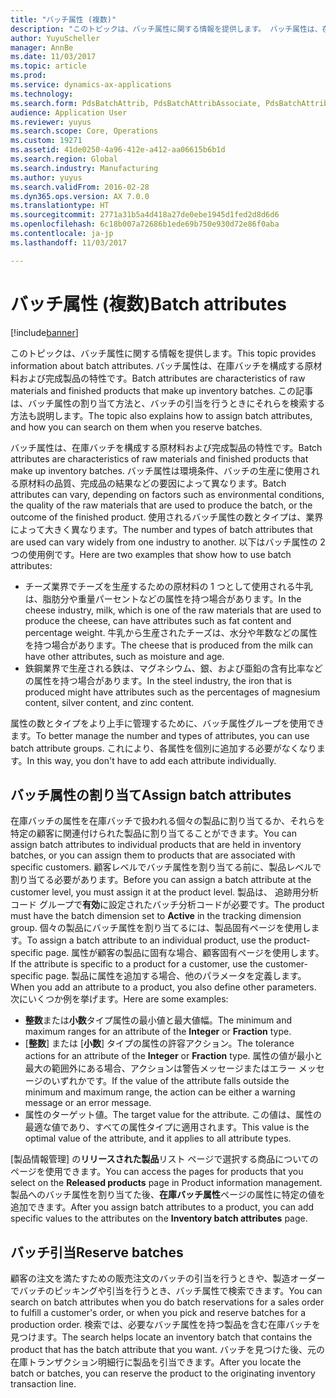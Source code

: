 ```yaml
---
title: "バッチ属性 (複数)"
description: "このトピックは、バッチ属性に関する情報を提供します。 バッチ属性は、在庫バッチを構成する原材料および完成製品の特性です。 この記事は、バッチ属性の割り当て方法と、バッチの引当を行うときにそれらを検索する方法も説明します。"
author: YuyuScheller
manager: AnnBe
ms.date: 11/03/2017
ms.topic: article
ms.prod: 
ms.service: dynamics-ax-applications
ms.technology: 
ms.search.form: PdsBatchAttrib, PdsBatchAttribAssociate, PdsBatchAttribByAttribGroup, PdsBatchAttribByItem, PdsBatchAttribByitemCustomer, PdsBatchAttribGroup
audience: Application User
ms.reviewer: yuyus
ms.search.scope: Core, Operations
ms.custom: 19271
ms.assetid: 41de0250-4a96-412e-a412-aa06615b6b1d
ms.search.region: Global
ms.search.industry: Manufacturing
ms.author: yuyus
ms.search.validFrom: 2016-02-28
ms.dyn365.ops.version: AX 7.0.0
ms.translationtype: HT
ms.sourcegitcommit: 2771a31b5a4d418a27de0ebe1945d1fed2d8d6d6
ms.openlocfilehash: 6c18b007a72686b1ede69b750e930d72e86f0aba
ms.contentlocale: ja-jp
ms.lasthandoff: 11/03/2017

---
```


# <a name="batch-attributes"></a><span data-ttu-id="f983d-105">バッチ属性 (複数)</span><span class="sxs-lookup"><span data-stu-id="f983d-105">Batch attributes</span></span>

[!include[banner](../includes/banner.md)]


<span data-ttu-id="f983d-106">このトピックは、バッチ属性に関する情報を提供します。</span><span class="sxs-lookup"><span data-stu-id="f983d-106">This topic provides information about batch attributes.</span></span> <span data-ttu-id="f983d-107">バッチ属性は、在庫バッチを構成する原材料および完成製品の特性です。</span><span class="sxs-lookup"><span data-stu-id="f983d-107">Batch attributes are characteristics of raw materials and finished products that make up inventory batches.</span></span> <span data-ttu-id="f983d-108">この記事は、バッチ属性の割り当て方法と、バッチの引当を行うときにそれらを検索する方法も説明します。</span><span class="sxs-lookup"><span data-stu-id="f983d-108">The topic also explains how to assign batch attributes, and how you can search on them when you reserve batches.</span></span>

<span data-ttu-id="f983d-109">バッチ属性は、在庫バッチを構成する原材料および完成製品の特性です。</span><span class="sxs-lookup"><span data-stu-id="f983d-109">Batch attributes are characteristics of raw materials and finished products that make up inventory batches.</span></span> <span data-ttu-id="f983d-110">バッチ属性は環境条件、バッチの生産に使用される原材料の品質、完成品の結果などの要因によって異なります。</span><span class="sxs-lookup"><span data-stu-id="f983d-110">Batch attributes can vary, depending on factors such as environmental conditions, the quality of the raw materials that are used to produce the batch, or the outcome of the finished product.</span></span> <span data-ttu-id="f983d-111">使用されるバッチ属性の数とタイプは、業界によって大きく異なります。</span><span class="sxs-lookup"><span data-stu-id="f983d-111">The number and types of batch attributes that are used can vary widely from one industry to another.</span></span> <span data-ttu-id="f983d-112">以下はバッチ属性の 2 つの使用例です。</span><span class="sxs-lookup"><span data-stu-id="f983d-112">Here are two examples that show how to use batch attributes:</span></span>

-   <span data-ttu-id="f983d-113">チーズ業界でチーズを生産するための原材料の 1 つとして使用される牛乳は、脂肪分や重量パーセントなどの属性を持つ場合があります。</span><span class="sxs-lookup"><span data-stu-id="f983d-113">In the cheese industry, milk, which is one of the raw materials that are used to produce the cheese, can have attributes such as fat content and percentage weight.</span></span> <span data-ttu-id="f983d-114">牛乳から生産されたチーズは、水分や年数などの属性を持つ場合があります。</span><span class="sxs-lookup"><span data-stu-id="f983d-114">The cheese that is produced from the milk can have other attributes, such as moisture and age.</span></span>
-   <span data-ttu-id="f983d-115">鉄鋼業界で生産される鉄は、マグネシウム、銀、および亜鉛の含有比率などの属性を持つ場合があります。</span><span class="sxs-lookup"><span data-stu-id="f983d-115">In the steel industry, the iron that is produced might have attributes such as the percentages of magnesium content, silver content, and zinc content.</span></span>

<span data-ttu-id="f983d-116">属性の数とタイプをより上手に管理するために、バッチ属性グループを使用できます。</span><span class="sxs-lookup"><span data-stu-id="f983d-116">To better manage the number and types of attributes, you can use batch attribute groups.</span></span> <span data-ttu-id="f983d-117">これにより、各属性を個別に追加する必要がなくなります。</span><span class="sxs-lookup"><span data-stu-id="f983d-117">In this way, you don't have to add each attribute individually.</span></span>

## <a name="assign-batch-attributes"></a><span data-ttu-id="f983d-118">バッチ属性の割り当て</span><span class="sxs-lookup"><span data-stu-id="f983d-118">Assign batch attributes</span></span>
<span data-ttu-id="f983d-119">在庫バッチの属性を在庫バッチで扱われる個々の製品に割り当てるか、それらを特定の顧客に関連付けられた製品に割り当てることができます。</span><span class="sxs-lookup"><span data-stu-id="f983d-119">You can assign batch attributes to individual products that are held in inventory batches, or you can assign them to products that are associated with specific customers.</span></span> <span data-ttu-id="f983d-120">顧客レベルでバッチ属性を割り当てる前に、製品レベルで割り当てる必要があります。</span><span class="sxs-lookup"><span data-stu-id="f983d-120">Before you can assign a batch attribute at the customer level, you must assign it at the product level.</span></span> <span data-ttu-id="f983d-121">製品は、 追跡用分析コード グループで**有効**に設定されたバッチ分析コードが必要です。</span><span class="sxs-lookup"><span data-stu-id="f983d-121">The product must have the batch dimension set to **Active** in the tracking dimension group.</span></span> <span data-ttu-id="f983d-122">個々の製品にバッチ属性を割り当てるには、製品固有ページを使用します。</span><span class="sxs-lookup"><span data-stu-id="f983d-122">To assign a batch attribute to an individual product, use the product-specific page.</span></span> <span data-ttu-id="f983d-123">属性が顧客の製品に固有な場合、顧客固有ページを使用します。</span><span class="sxs-lookup"><span data-stu-id="f983d-123">If the attribute is specific to a product for a customer, use the customer-specific page.</span></span> <span data-ttu-id="f983d-124">製品に属性を追加する場合、他のパラメータを定義します。</span><span class="sxs-lookup"><span data-stu-id="f983d-124">When you add an attribute to a product, you also define other parameters.</span></span> <span data-ttu-id="f983d-125">次にいくつか例を挙げます。</span><span class="sxs-lookup"><span data-stu-id="f983d-125">Here are some examples:</span></span>

-   <span data-ttu-id="f983d-126">**整数**または**小数**タイプ属性の最小値と最大値幅。</span><span class="sxs-lookup"><span data-stu-id="f983d-126">The minimum and maximum ranges for an attribute of the **Integer** or **Fraction** type.</span></span>
-   <span data-ttu-id="f983d-127">[**整数**] または [**小数**] タイプの属性の許容アクション。</span><span class="sxs-lookup"><span data-stu-id="f983d-127">The tolerance actions for an attribute of the **Integer** or **Fraction** type.</span></span> <span data-ttu-id="f983d-128">属性の値が最小と最大の範囲外にある場合、アクションは警告メッセージまたはエラー メッセージのいずれかです。</span><span class="sxs-lookup"><span data-stu-id="f983d-128">If the value of the attribute falls outside the minimum and maximum range, the action can be either a warning message or an error message.</span></span>
-   <span data-ttu-id="f983d-129">属性のターゲット値。</span><span class="sxs-lookup"><span data-stu-id="f983d-129">The target value for the attribute.</span></span> <span data-ttu-id="f983d-130">この値は、属性の最適な値であり、すべての属性タイプに適用されます。</span><span class="sxs-lookup"><span data-stu-id="f983d-130">This value is the optimal value of the attribute, and it applies to all attribute types.</span></span>

<span data-ttu-id="f983d-131">[製品情報管理] の**リリースされた製品**リスト ページで選択する商品についてのページを使用できます。</span><span class="sxs-lookup"><span data-stu-id="f983d-131">You can access the pages for products that you select on the **Released products** page in Product information management.</span></span> <span data-ttu-id="f983d-132">製品へのバッチ属性を割り当てた後、**在庫バッチ属性**ページの属性に特定の値を追加できます。</span><span class="sxs-lookup"><span data-stu-id="f983d-132">After you assign batch attributes to a product, you can add specific values to the attributes on the **Inventory batch attributes** page.</span></span>

## <a name="reserve-batches"></a><span data-ttu-id="f983d-133">バッチ引当</span><span class="sxs-lookup"><span data-stu-id="f983d-133">Reserve batches</span></span>
<span data-ttu-id="f983d-134">顧客の注文を満たすための販売注文のバッチの引当を行うときや、製造オーダーでバッチのピッキングや引当を行うとき、バッチ属性で検索できます。</span><span class="sxs-lookup"><span data-stu-id="f983d-134">You can search on batch attributes when you do batch reservations for a sales order to fulfill a customer's order, or when you pick and reserve batches for a production order.</span></span> <span data-ttu-id="f983d-135">検索では、必要なバッチ属性を持つ製品を含む在庫バッチを見つけます。</span><span class="sxs-lookup"><span data-stu-id="f983d-135">The search helps locate an inventory batch that contains the product that has the batch attribute that you want.</span></span> <span data-ttu-id="f983d-136">バッチを見つけた後、元の在庫トランザクション明細行に製品を引当できます。</span><span class="sxs-lookup"><span data-stu-id="f983d-136">After you locate the batch or batches, you can reserve the product to the originating inventory transaction line.</span></span>




